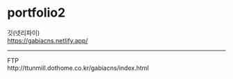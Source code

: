 # portfolio2
깃(넷리파이)<br>
https://gabiacns.netlify.app/
<hr>
FTP<br>
http://ttunmill.dothome.co.kr/gabiacns/index.html
